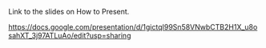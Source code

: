 
Link to the slides on How to Present.

https://docs.google.com/presentation/d/1gictqI99Sn58VNwbCTB2H1X_u8osahXT_3j97ATLuAo/edit?usp=sharing














  
